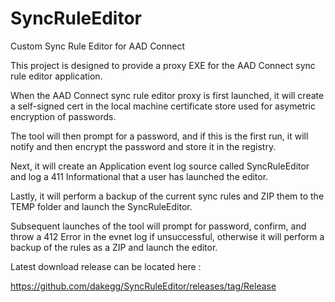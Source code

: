 # SyncRuleEditor
Custom Sync Rule Editor for AAD Connect

This project is designed to provide a proxy EXE for the AAD Connect sync rule editor application.

When the AAD Connect sync rule editor proxy is first launched, it will create a self-signed cert in the local machine certificate store 
used for asymetric encryption of passwords.

The tool will then prompt for a password, and if this is the first run, it will notify and then encrypt the password and store it in the registry.



Next, it will create an Application event log source called SyncRuleEditor and log a 411 Informational that a user has launched the editor.

Lastly, it will perform a backup of the current sync rules and ZIP them to the TEMP folder and launch the SyncRuleEditor.

Subsequent launches of the tool will prompt for password, confirm, and throw a 412 Error in the evnet log if unsuccessful, otherwise it will
perform a backup of the rules as a ZIP and launch the editor.

Latest download release can be located here :

https://github.com/dakegg/SyncRuleEditor/releases/tag/Release

